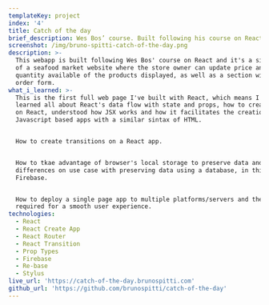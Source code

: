 ```yaml
---
templateKey: project
index: '4'
title: Catch of the day
brief_description: Wes Bos’ course. Built following his course on React.
screenshot: /img/bruno-spitti-catch-of-the-day.png
description: >-
  This webapp is built following Wes Bos' course on React and it's a simulation
  of a seafood market website where the store owner can update price and and
  quantity available of the products displayed, as well as a section with an
  order form.
what_i_learned: >-
  This is the first full web page I've built with React, which means I've
  learned all about React's data flow with state and props, how to create routes
  on React, understood how JSX works and how it facilitates the creation of
  Javascript based apps with a similar sintax of HTML.


  How to create transitions on a React app.


  How to tkae advantage of browser's local storage to preserve data and the main
  differences on use case with preserving data using a database, in this case,
  Firebase.


  How to deploy a single page app to multiple platforms/servers and the settings
  required for a smooth user experience.
technologies:
  - React
  - React Create App
  - React Router
  - React Transition
  - Prop Types
  - Firebase
  - Re-base
  - Stylus
live_url: 'https://catch-of-the-day.brunospitti.com'
github_url: 'https://github.com/brunospitti/catch-of-the-day'
---
```


